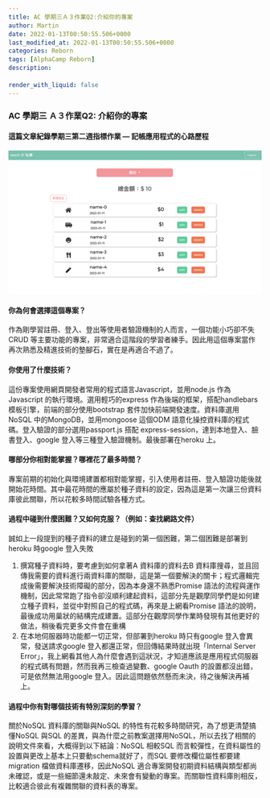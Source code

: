 ```yaml
---
title: AC 學期三Ａ３作業Q2:介紹你的專案
author: Martin
date: 2022-01-13T00:50:55.506+0000
last_modified_at: 2022-01-13T00:50:55.506+0000
categories: Reborn
tags: [AlphaCamp Reborn]
description:

render_with_liquid: false
---
```


### AC 學期三 Ａ３作業Q2: 介紹你的專案
#### 這篇文章紀錄學期三第二週指標作業 — 記帳應用程式的心路歷程


![](/assets/b7f5295dd78b/1*AuewTinTTR0Hhtl3qmjE4A.png)

#### 你為何會選擇這個專案？

作為剛學習註冊、登入、登出等使用者驗證機制的人而言，一個功能小巧卻不失CRUD 等主要功能的專案，非常適合這階段的學習者練手。因此用這個專案當作再次熟悉及精進技術的墊腳石，實在是再適合不過了。
#### 你使用了什麼技術？

這份專案使用網頁開發者常用的程式語言Javascript，並用node\.js 作為Javascript 的執行環境。選用輕巧的express 作為後端的框架，搭配handlebars 模板引擎，前端的部分使用bootstrap 套件加快前端開發速度。資料庫選用NoSQL 中的MongoDB，並用mongoose 這個ODM 語意化操控資料庫的程式碼。登入驗證的部分選用passport\.js 搭配 express\-session，達到本地登入、臉書登入、google 登入等三種登入驗證機制。最後部署在heroku 上。
#### 哪部分你相對能掌握？哪裡花了最多時間？

專案前期的初始化與環境建置都相對能掌握，引入使用者註冊、登入驗證功能後就開始花時間。其中最花時間的應屬於種子資料的設定，因為這是第一次讓三份資料庫彼此關聯，所以花較多時間試驗各種方式。
#### 過程中碰到什麼困難？又如何克服？（例如：查找網路文件）

誠如上一段提到的種子資料的建立是碰到的第一個困難，第二個困難是部署到heroku 時google 登入失敗
1. 撰寫種子資料時，要考慮到如何拿著A 資料庫的資料去B 資料庫搜尋，並且回傳我需要的資料進行兩資料庫的關聯，這是第一個要解決的關卡；程式邏輯完成後需要解決技術障礙的部分，因為本身還不熟悉Promise 語法的流程與運作機制，因此常常跑了指令卻沒順利建起資料，這部分先是觀摩同學們是如何建立種子資料，並從中對照自己的程式碼，再來是上網看Promise 語法的說明，最後成功用巢狀的結構完成建置。這部分在觀摩同學作業時發現有其他更好的做法，稍後看完更多文件會在重構
2. 在本地伺服器時功能都一切正常，但部署到heroku 時只有google 登入會異常，發送請求google 登入都還正常，但回傳結果時就出現「Internal Server Error」，我上網看其他人為什麼會遇到這狀況，才知道應該是應用程式伺服器的程式碼有問題，然而我再三檢查過變數、google Oauth 的設置都沒出錯，可是依然無法用google 登入。因此這問題依然懸而未決，待之後解決再補上。

#### 過程中你有對哪個技術有特別深刻的學習？

關於NoSQL 資料庫的關聯與NoSQL 的特性有花較多時間研究，為了想更清楚搞懂NoSQL 與SQL 的差異，與為什麼之前教案選擇用NoSQL，所以去找了相關的說明文件來看，大概得到以下結論：NoSQL 相較SQL 而言較彈性，在資料屬性的設置與更改上基本上只要動schema就好了，而SQL 要修改欄位屬性都要建 migration 檔做資料庫遷移，因此NoSQL 適合專案開發初期資料結構與類型都尚未確認，或是一些細節還未敲定、未來會有變動的專案。而關聯性資料庫則相反，比較適合彼此有複雜關聯的資料表的專案。




